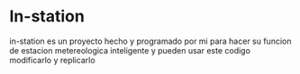 # In-station
in-station es un proyecto hecho y programado por mi para hacer su funcion de estacion metereologica inteligente y pueden usar este codigo modificarlo y replicarlo
